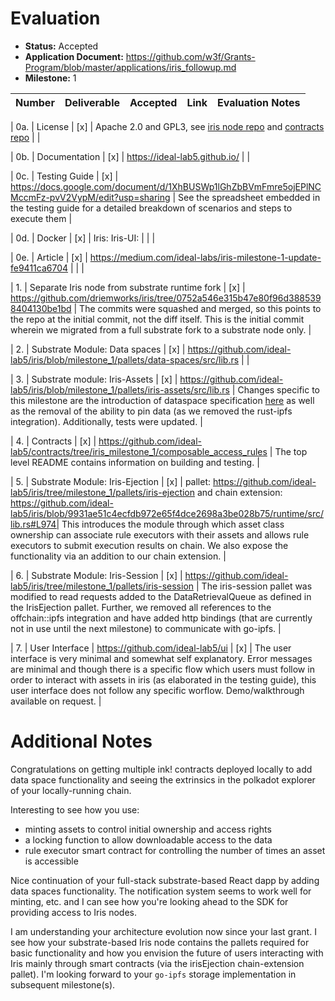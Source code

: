 # Evaluation

- **Status:** Accepted
- **Application Document:** https://github.com/w3f/Grants-Program/blob/master/applications/iris_followup.md
- **Milestone:** 1

| Number | Deliverable | Accepted | Link | Evaluation Notes |
| ------ | ----------- | -------- | ---- |----------------- |

| 0a. | License | [x] |  Apache 2.0 and GPL3, see [iris node repo](https://github.com/ideal-lab5/iris/tree/milestone_1) and [contracts repo](https://github.com/ideal-lab5/contracts/tree/iris_milestone_1) | |

| 0b. | Documentation | [x] |  https://ideal-lab5.github.io/ | |


| 0c. | Testing Guide | [x] |  https://docs.google.com/document/d/1XhBUSWp1lGhZbBVmFmre5ojEPlNCMccmFz-pvV2VypM/edit?usp=sharing | See the spreadsheet embedded in the testing guide for a detailed breakdown of scenarios and steps to execute them |

| 0d. | Docker | [x] |  Iris: Iris-UI: | | |


| 0e. | Article | [x] |  https://medium.com/ideal-labs/iris-milestone-1-update-fe9411ca6704 | | |


| 1. | Separate Iris node from substrate runtime fork | [x] |  https://github.com/driemworks/iris/tree/0752a546e315b47e80f96d3885398404130be1bd | The commits were squashed and merged, so this points to the repo at the initial commit, not the diff itself. This is the initial commit wherein we migrated from a full substrate fork to a substrate node only. |


| 2. | Substrate Module: Data spaces | [x] |  https://github.com/ideal-lab5/iris/blob/milestone_1/pallets/data-spaces/src/lib.rs |  |


| 3. | Substrate module: Iris-Assets | [x] |  https://github.com/ideal-lab5/iris/blob/milestone_1/pallets/iris-assets/src/lib.rs | Changes specific to this milestone are the introduction of dataspace specification [here](https://github.com/ideal-lab5/iris/blob/9931ae51c4ecfdb972e65f4dce2698a3be028b75/pallets/iris-assets/src/lib.rs#L270) as well as the removal of the ability to pin data (as we removed the rust-ipfs integration). Additionally, tests were updated. |


| 4. | Contracts | [x] |  https://github.com/ideal-lab5/contracts/tree/iris_milestone_1/composable_access_rules | The top level README contains information on building and testing. |


| 5. | Substrate Module: Iris-Ejection | [x] |  pallet: https://github.com/ideal-lab5/iris/tree/milestone_1/pallets/iris-ejection and chain extension: https://github.com/ideal-lab5/iris/blob/9931ae51c4ecfdb972e65f4dce2698a3be028b75/runtime/src/lib.rs#L974| This introduces the module through which asset class ownership can associate rule executors with their assets and allows rule executors to submit execution results on chain. We also expose the functionality via an addition to our chain extension. |


| 6. | Substrate Module: Iris-Session | [x] |  https://github.com/ideal-lab5/iris/tree/milestone_1/pallets/iris-session | The iris-session pallet was modified to read requests added to the DataRetrievalQueue as defined in the IrisEjection pallet. Further, we removed all references to the offchain::ipfs integration and have added http bindings (that are currently not in use until the next milestone) to communicate with go-ipfs. |


| 7. | User Interface | https://github.com/ideal-lab5/ui | [x] |  The user interface is very minimal and somewhat self explanatory. Error messages are minimal and though there is a specific flow which users must follow in order to interact with assets in iris (as elaborated in the testing guide), this user interface does not follow any specific worflow. Demo/walkthrough available on request. |

# Additional Notes

Congratulations on getting multiple ink! contracts deployed locally to add data space functionality and seeing the extrinsics in the polkadot explorer of your locally-running chain. 

Interesting to see how you use:
- minting assets to control initial ownership and access rights
- a locking function to allow downloadable access to the data
- rule executor smart contract for controlling the number of times an asset is accessible 

Nice continuation of your full-stack substrate-based React dapp by adding data spaces functionality. The notification system seems to work well for minting, etc. and I can see how you're looking ahead to the SDK for providing access to Iris nodes. 

I am understanding your architecture evolution now since your last grant. I see how your substrate-based Iris node contains the pallets required for basic functionality and how you envision the future of users interacting with Iris mainly through smart contracts (via the irisEjection chain-extension pallet). I'm looking forward to your `go-ipfs` storage implementation in subsequent milestone(s).  